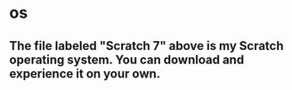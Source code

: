 # os
## The file labeled "Scratch 7" above is my Scratch operating system. You can download and experience it on your own.
